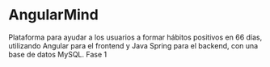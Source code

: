 # AngularMind
Plataforma para ayudar a los usuarios a formar hábitos positivos en 66 días, utilizando Angular para el frontend y Java Spring para el backend, con una base de datos MySQL. Fase 1
